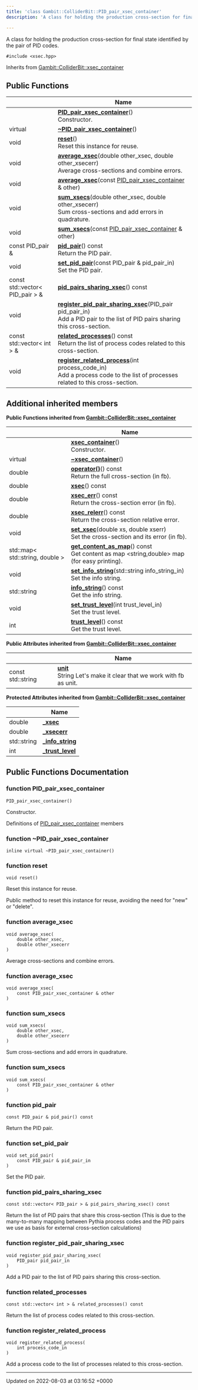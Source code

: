 ```yaml
---
title: 'class Gambit::ColliderBit::PID_pair_xsec_container'
description: 'A class for holding the production cross-section for final state identified by the pair of PID codes. '

---
```









A class for holding the production cross-section for final state identified by the pair of PID codes. 


`#include <xsec.hpp>`

Inherits from [Gambit::ColliderBit::xsec_container](/documentation/code/darkbit_development/classes/classgambit_1_1colliderbit_1_1xsec__container/)

## Public Functions

|                | Name           |
| -------------- | -------------- |
| | **[PID_pair_xsec_container](/documentation/code/darkbit_development/classes/classgambit_1_1colliderbit_1_1pid__pair__xsec__container/#function-pid-pair-xsec-container)**()<br>Constructor.  |
| virtual | **[~PID_pair_xsec_container](/documentation/code/darkbit_development/classes/classgambit_1_1colliderbit_1_1pid__pair__xsec__container/#function-~pid-pair-xsec-container)**() |
| void | **[reset](/documentation/code/darkbit_development/classes/classgambit_1_1colliderbit_1_1pid__pair__xsec__container/#function-reset)**()<br>Reset this instance for reuse.  |
| void | **[average_xsec](/documentation/code/darkbit_development/classes/classgambit_1_1colliderbit_1_1pid__pair__xsec__container/#function-average-xsec)**(double other_xsec, double other_xsecerr)<br>Average cross-sections and combine errors.  |
| void | **[average_xsec](/documentation/code/darkbit_development/classes/classgambit_1_1colliderbit_1_1pid__pair__xsec__container/#function-average-xsec)**(const [PID_pair_xsec_container](/documentation/code/darkbit_development/classes/classgambit_1_1colliderbit_1_1pid__pair__xsec__container/) & other) |
| void | **[sum_xsecs](/documentation/code/darkbit_development/classes/classgambit_1_1colliderbit_1_1pid__pair__xsec__container/#function-sum-xsecs)**(double other_xsec, double other_xsecerr)<br>Sum cross-sections and add errors in quadrature.  |
| void | **[sum_xsecs](/documentation/code/darkbit_development/classes/classgambit_1_1colliderbit_1_1pid__pair__xsec__container/#function-sum-xsecs)**(const [PID_pair_xsec_container](/documentation/code/darkbit_development/classes/classgambit_1_1colliderbit_1_1pid__pair__xsec__container/) & other) |
| const PID_pair & | **[pid_pair](/documentation/code/darkbit_development/classes/classgambit_1_1colliderbit_1_1pid__pair__xsec__container/#function-pid-pair)**() const<br>Return the PID pair.  |
| void | **[set_pid_pair](/documentation/code/darkbit_development/classes/classgambit_1_1colliderbit_1_1pid__pair__xsec__container/#function-set-pid-pair)**(const PID_pair & pid_pair_in)<br>Set the PID pair.  |
| const std::vector< PID_pair > & | **[pid_pairs_sharing_xsec](/documentation/code/darkbit_development/classes/classgambit_1_1colliderbit_1_1pid__pair__xsec__container/#function-pid-pairs-sharing-xsec)**() const |
| void | **[register_pid_pair_sharing_xsec](/documentation/code/darkbit_development/classes/classgambit_1_1colliderbit_1_1pid__pair__xsec__container/#function-register-pid-pair-sharing-xsec)**(PID_pair pid_pair_in)<br>Add a PID pair to the list of PID pairs sharing this cross-section.  |
| const std::vector< int > & | **[related_processes](/documentation/code/darkbit_development/classes/classgambit_1_1colliderbit_1_1pid__pair__xsec__container/#function-related-processes)**() const<br>Return the list of process codes related to this cross-section.  |
| void | **[register_related_process](/documentation/code/darkbit_development/classes/classgambit_1_1colliderbit_1_1pid__pair__xsec__container/#function-register-related-process)**(int process_code_in)<br>Add a process code to the list of processes related to this cross-section.  |

## Additional inherited members

**Public Functions inherited from [Gambit::ColliderBit::xsec_container](/documentation/code/darkbit_development/classes/classgambit_1_1colliderbit_1_1xsec__container/)**

|                | Name           |
| -------------- | -------------- |
| | **[xsec_container](/documentation/code/darkbit_development/classes/classgambit_1_1colliderbit_1_1xsec__container/#function-xsec-container)**()<br>Constructor.  |
| virtual | **[~xsec_container](/documentation/code/darkbit_development/classes/classgambit_1_1colliderbit_1_1xsec__container/#function-~xsec-container)**() |
| double | **[operator()](/documentation/code/darkbit_development/classes/classgambit_1_1colliderbit_1_1xsec__container/#function-operator())**() const<br>Return the full cross-section (in fb).  |
| double | **[xsec](/documentation/code/darkbit_development/classes/classgambit_1_1colliderbit_1_1xsec__container/#function-xsec)**() const |
| double | **[xsec_err](/documentation/code/darkbit_development/classes/classgambit_1_1colliderbit_1_1xsec__container/#function-xsec-err)**() const<br>Return the cross-section error (in fb).  |
| double | **[xsec_relerr](/documentation/code/darkbit_development/classes/classgambit_1_1colliderbit_1_1xsec__container/#function-xsec-relerr)**() const<br>Return the cross-section relative error.  |
| void | **[set_xsec](/documentation/code/darkbit_development/classes/classgambit_1_1colliderbit_1_1xsec__container/#function-set-xsec)**(double xs, double xserr)<br>Set the cross-section and its error (in fb).  |
| std::map< std::string, double > | **[get_content_as_map](/documentation/code/darkbit_development/classes/classgambit_1_1colliderbit_1_1xsec__container/#function-get-content-as-map)**() const<br>Get content as map <string,double> map (for easy printing).  |
| void | **[set_info_string](/documentation/code/darkbit_development/classes/classgambit_1_1colliderbit_1_1xsec__container/#function-set-info-string)**(std::string info_string_in)<br>Set the info string.  |
| std::string | **[info_string](/documentation/code/darkbit_development/classes/classgambit_1_1colliderbit_1_1xsec__container/#function-info-string)**() const<br>Get the info string.  |
| void | **[set_trust_level](/documentation/code/darkbit_development/classes/classgambit_1_1colliderbit_1_1xsec__container/#function-set-trust-level)**(int trust_level_in)<br>Set the trust level.  |
| int | **[trust_level](/documentation/code/darkbit_development/classes/classgambit_1_1colliderbit_1_1xsec__container/#function-trust-level)**() const<br>Get the trust level.  |

**Public Attributes inherited from [Gambit::ColliderBit::xsec_container](/documentation/code/darkbit_development/classes/classgambit_1_1colliderbit_1_1xsec__container/)**

|                | Name           |
| -------------- | -------------- |
| const std::string | **[unit](/documentation/code/darkbit_development/classes/classgambit_1_1colliderbit_1_1xsec__container/#variable-unit)** <br>String Let's make it clear that we work with fb as unit.  |

**Protected Attributes inherited from [Gambit::ColliderBit::xsec_container](/documentation/code/darkbit_development/classes/classgambit_1_1colliderbit_1_1xsec__container/)**

|                | Name           |
| -------------- | -------------- |
| double | **[_xsec](/documentation/code/darkbit_development/classes/classgambit_1_1colliderbit_1_1xsec__container/#variable--xsec)**  |
| double | **[_xsecerr](/documentation/code/darkbit_development/classes/classgambit_1_1colliderbit_1_1xsec__container/#variable--xsecerr)**  |
| std::string | **[_info_string](/documentation/code/darkbit_development/classes/classgambit_1_1colliderbit_1_1xsec__container/#variable--info-string)**  |
| int | **[_trust_level](/documentation/code/darkbit_development/classes/classgambit_1_1colliderbit_1_1xsec__container/#variable--trust-level)**  |


## Public Functions Documentation

### function PID_pair_xsec_container

```
PID_pair_xsec_container()
```

Constructor. 

Definitions of [PID_pair_xsec_container](/documentation/code/darkbit_development/classes/classgambit_1_1colliderbit_1_1pid__pair__xsec__container/) members 


### function ~PID_pair_xsec_container

```
inline virtual ~PID_pair_xsec_container()
```


### function reset

```
void reset()
```

Reset this instance for reuse. 

Public method to reset this instance for reuse, avoiding the need for "new" or "delete". 


### function average_xsec

```
void average_xsec(
    double other_xsec,
    double other_xsecerr
)
```

Average cross-sections and combine errors. 

### function average_xsec

```
void average_xsec(
    const PID_pair_xsec_container & other
)
```


### function sum_xsecs

```
void sum_xsecs(
    double other_xsec,
    double other_xsecerr
)
```

Sum cross-sections and add errors in quadrature. 

### function sum_xsecs

```
void sum_xsecs(
    const PID_pair_xsec_container & other
)
```


### function pid_pair

```
const PID_pair & pid_pair() const
```

Return the PID pair. 

### function set_pid_pair

```
void set_pid_pair(
    const PID_pair & pid_pair_in
)
```

Set the PID pair. 

### function pid_pairs_sharing_xsec

```
const std::vector< PID_pair > & pid_pairs_sharing_xsec() const
```


Return the list of PID pairs that share this cross-section (This is due to the many-to-many mapping between Pythia process codes and the PID pairs we use as basis for external cross-section calculations) 


### function register_pid_pair_sharing_xsec

```
void register_pid_pair_sharing_xsec(
    PID_pair pid_pair_in
)
```

Add a PID pair to the list of PID pairs sharing this cross-section. 

### function related_processes

```
const std::vector< int > & related_processes() const
```

Return the list of process codes related to this cross-section. 

### function register_related_process

```
void register_related_process(
    int process_code_in
)
```

Add a process code to the list of processes related to this cross-section. 

-------------------------------

Updated on 2022-08-03 at 03:16:52 +0000